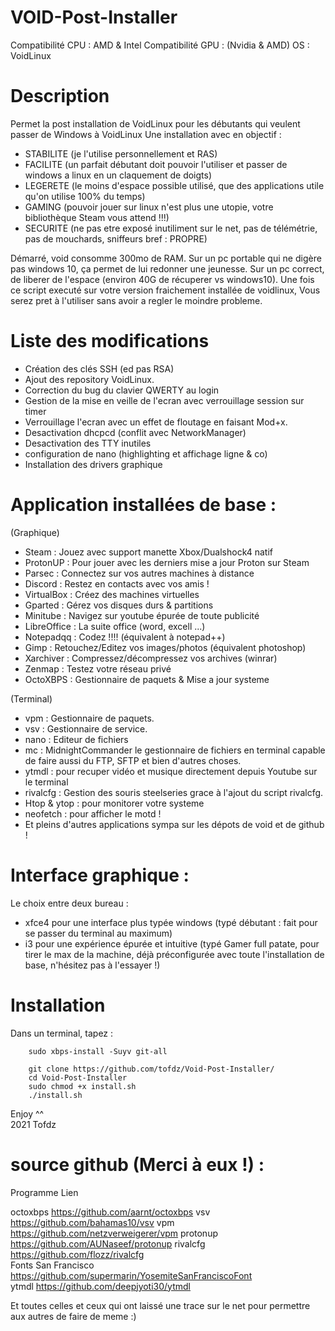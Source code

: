 # VOID-Post-Installer

Compatibilité CPU : AMD & Intel
Compatibilité GPU : (Nvidia & AMD)
OS : VoidLinux

# Description

Permet la post installation de VoidLinux pour les débutants qui veulent passer de Windows à VoidLinux
Une installation avec en objectif : 

- STABILITE (je l'utilise personnellement et RAS)
- FACILITE (un parfait débutant doit pouvoir l'utiliser et passer de windows a linux en un claquement de doigts)
- LEGERETE (le moins d'espace possible utilisé, que des applications utile qu'on utilise 100% du temps)
- GAMING (pouvoir jouer sur linux n'est plus une utopie, votre bibliothèque Steam vous attend !!!)
- SECURITE (ne pas etre exposé inutiliment sur le net, pas de télémétrie, pas de mouchards, sniffeurs bref : PROPRE)

Démarré, void consomme 300mo de RAM.
Sur un pc portable qui ne digère pas windows 10, ça permet de lui redonner une jeunesse.
Sur un pc correct, de liberer de l'espace (environ 40G de récuperer vs windows10).
Une fois ce script executé sur votre version fraichement installée de voidlinux,
Vous serez pret à l'utiliser sans avoir a regler le moindre probleme.

# Liste des modifications 

- Création des clés SSH (ed pas RSA)
- Ajout des repository VoidLinux.
- Correction du bug du clavier QWERTY au login
- Gestion de la mise en veille de l'ecran avec verrouillage session sur timer
- Verrouillage l'ecran avec un effet de floutage en faisant Mod+x.
- Desactivation dhcpcd (conflit avec NetworkManager)
- Desactivation des TTY inutiles
- configuration de nano (highlighting et affichage ligne & co)
- Installation des drivers graphique

# Application installées de base :

(Graphique)

- Steam		: Jouez avec support manette Xbox/Dualshock4 natif
- ProtonUP	: Pour jouer avec les derniers mise a jour Proton sur Steam
- Parsec	: Connectez sur vos autres machines à distance
- Discord	: Restez en contacts avec vos amis !
- VirtualBox	: Créez des machines virtuelles
- Gparted	: Gérez vos disques durs & partitions 
- Minitube	: Navigez sur youtube épurée de toute publicité
- LibreOffice	: La suite office (word, excell ...)
- Notepadqq	: Codez !!!! (équivalent à notepad++)
- Gimp		: Retouchez/Editez vos images/photos (équivalent photoshop)
- Xarchiver	: Compressez/décompressez vos archives (winrar)
- Zenmap	: Testez votre réseau privé
- OctoXBPS	: Gestionnaire de paquets & Mise a jour systeme

(Terminal)

- vpm 		: Gestionnaire de paquets.
- vsv 		: Gestionnaire de service.
- nano 		: Editeur de fichiers
- mc 		: MidnightCommander le gestionnaire de fichiers en terminal capable de faire aussi du FTP, SFTP et bien d'autres choses.
- ytmdl 	: pour recuper vidéo et musique directement depuis Youtube sur le terminal
- rivalcfg 	: Gestion des souris steelseries grace à l'ajout du script rivalcfg.
- Htop & ytop 	: pour monitorer votre systeme
- neofetch	: pour afficher le motd !
- Et pleins d'autres applications sympa sur les dépots de void et de github !

# Interface graphique : 

Le choix entre deux bureau : 
        
   - xfce4 pour une interface plus typée windows (typé débutant : fait pour se passer du terminal au maximum) 
   - i3 pour une expérience épurée et intuitive (typé Gamer full patate, pour tirer le max de la machine, 
               déjà préconfigurée avec toute l'installation de base, n'hésitez pas à l'essayer !)

# Installation

Dans un terminal, tapez :

        sudo xbps-install -Suyv git-all 
         
        git clone https://github.com/tofdz/Void-Post-Installer/  
        cd Void-Post-Installer  
        sudo chmod +x install.sh  
        ./install.sh

Enjoy ^^  
2021 Tofdz

# source github (Merci à eux !) :

Programme               Lien 

octoxbps		https://github.com/aarnt/octoxbps
vsv			https://github.com/bahamas10/vsv
vpm			https://github.com/netzverweigerer/vpm
protonup		https://github.com/AUNaseef/protonup
rivalcfg		https://github.com/flozz/rivalcfg  
Fonts San Francisco	https://github.com/supermarin/YosemiteSanFranciscoFont  
ytmdl			https://github.com/deepjyoti30/ytmdl

Et toutes celles et ceux qui ont laissé une trace sur le net pour permettre aux autres de faire de meme :)
